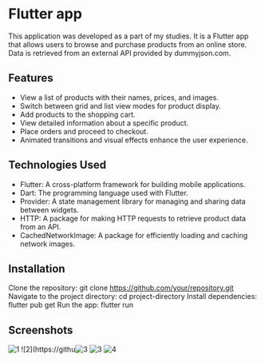 # Flutter app

This application was developed as a part of my studies. It is a Flutter app that allows users to browse and purchase products from an online store. Data is retrieved from an external API provided by dummyjson.com.

## Features
- View a list of products with their names, prices, and images.
- Switch between grid and list view modes for product display.
- Add products to the shopping cart.
- View detailed information about a specific product.
- Place orders and proceed to checkout.
- Animated transitions and visual effects enhance the user experience.

## Technologies Used
- Flutter: A cross-platform framework for building mobile applications.
- Dart: The programming language used with Flutter.
- Provider: A state management library for managing and sharing data between widgets.
- HTTP: A package for making HTTP requests to retrieve product data from an API.
- CachedNetworkImage: A package for efficiently loading and caching network images.

## Installation
Clone the repository: git clone https://github.com/your/repository.git
Navigate to the project directory: cd project-directory
Install dependencies: flutter pub get
Run the app: flutter run

## Screenshots
![1](https://github.com/Brtgkrk/Flutter-shop-app/assets/50359069/7b99eb9d-388b-41ff-8e43-aada315cdd89)
![2](https://githu![3](https://github.com/Brtgkrk/Flutter-shop-app/assets/50359069/a5e3f4b2-1221-4230-9454-71b9a3f183a9)
![3](https://github.com/Brtgkrk/Flutter-shop-app/assets/50359069/1b179a14-31a4-4905-a2f1-07895154edd0)
![4](https://github.com/Brtgkrk/Flutter-shop-app/assets/50359069/87b42ff6-4598-4f69-88f8-2080bad16745)

